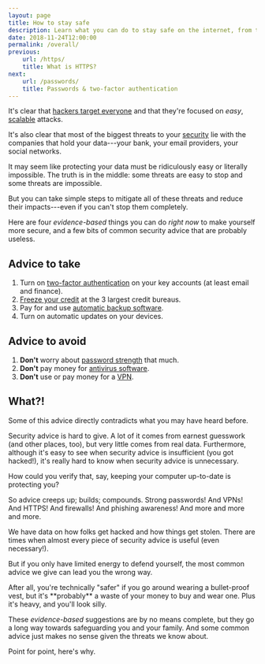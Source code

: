 ```yaml
---
layout: page
title: How to stay safe
description: Learn what you can do to stay safe on the internet, from top to bottom.
date: 2018-11-24T12:00:00
permalink: /overall/
previous:
    url: /https/
    title: What is HTTPS?
next:
    url: /passwords/
    title: Passwords & two-factor authentication
---
```


It's clear that [hackers target everyone](/hackers/) and that they're focused on *easy*, [scalable](/how_hacked/) attacks.

It's also clear that most of the biggest threats to your [security](/secure/) lie with the companies that hold your data---your bank, your email providers, your social networks.

It may seem like protecting your data must be ridiculously easy or literally impossible. The truth is in the middle: some threats are easy to stop and some threats are impossible.

But you can take simple steps to mitigate all of these threats and reduce their impacts---even if you can't stop them completely.

Here are four *evidence-based* things you can do *right now* to make yourself more secure, and a few bits of common security advice that are probably useless.

## Advice to take

1. Turn on [two-factor authentication](/passwords/) on your key accounts (at least email and finance).
2. [Freeze your credit](/identity_theft/) at the 3 largest credit bureaus.
3. Pay for and use [automatic backup software](/anti_virus_and_backups/).
4. Turn on automatic updates on your devices.

## Advice to avoid

1. **Don't** worry about [password strength](/passwords/) that much.
2. **Don't** pay money for [antivirus software](/anti_virus_and_backups/).
3. **Don't** use or pay money for a [VPN](/vpn/).

## What?!

Some of this advice directly contradicts what you may have heard before.

Security advice is hard to give. A lot of it comes from earnest guesswork (and other places, too), but very little comes from real data. Furthermore, although it's easy to see when security advice is insufficient (you got hacked!), it's really hard to know when security advice is unnecessary<!-- Cormac Unfalsifiability -->.

How could you verify that, say, keeping your computer up-to-date is protecting you?

So advice creeps up; builds; compounds. Strong passwords! And VPNs! And HTTPS! And firewalls! And phishing awareness! And more and more and more.

We have data on how folks get hacked and how things get stolen. There are times when almost every piece of security advice is useful (even necessary!).

But if you only have limited energy to defend yourself, the most common advice we give can lead you the wrong way.

<aside class="sidenote">
After all, you're technically "safer" if you go around wearing a bullet-proof vest, but it's **probably** a waste of your money to buy and wear one. Plus it's heavy, and you'll look silly.
</aside>

These *evidence-based* suggestions are by no means complete, but they go a long way towards safeguarding you and your family. And some common advice just makes no sense given the threats we know about.

Point for point, here's why.
